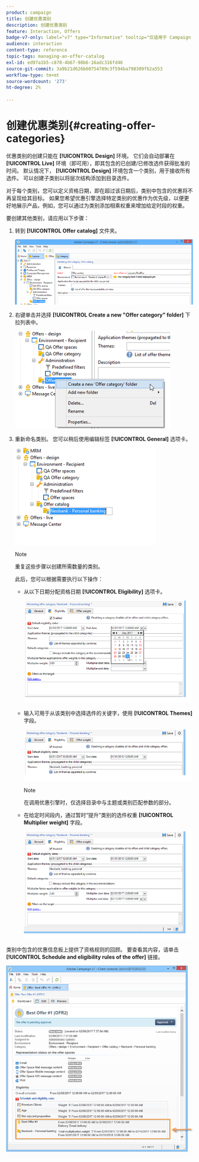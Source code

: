 ```yaml
---
product: campaign
title: 创建优惠类别
description: 创建优惠类别
feature: Interaction, Offers
badge-v7-only: label="v7" type="Informative" tooltip="仅适用于 Campaign Classic v7"
audience: interaction
content-type: reference
topic-tags: managing-an-offer-catalog
exl-id: ed97a1b5-c870-4b67-98b6-16adc316fd46
source-git-commit: 3a9b21d626b60754789c3f594ba798309f62a553
workflow-type: tm+mt
source-wordcount: '273'
ht-degree: 2%

---
```


# 创建优惠类别{#creating-offer-categories}



优惠类别的创建只能在 **[!UICONTROL Design]** 环境。 它们会自动部署在 **[!UICONTROL Live]** 环境（即可用），即其包含的已创建/已修改选件获得批准的时间。 默认情况下， **[!UICONTROL Design]** 环境包含一个类别，用于接收所有选件。 可以创建子类别以将层次结构添加到目录选件。

对于每个类别，您可以定义资格日期，即在超过该日期后，类别中包含的优惠将不再呈现给其目标。 如果您希望优惠引擎选择特定类别的优惠作为优先级，以便更好地展示产品，例如，您可以通过为类别添加相乘权重来增加给定时段的权重。

要创建其他类别，请应用以下步骤：

1. 转到 **[!UICONTROL Offer catalog]** 文件夹。

   ![](assets/offer_cat_create_001.png)

1. 右键单击并选择 **[!UICONTROL Create a new "Offer category" folder]** 下拉列表中。

   ![](assets/offer_cat_create_002.png)

1. 重新命名类别。 您可以稍后使用编辑标签 **[!UICONTROL General]** 选项卡。

   ![](assets/offer_cat_create_003.png)

   >[!NOTE]
   >
   >重复这些步骤以创建所需数量的类别。

   此后，您可以根据需要执行以下操作：

   * 从以下日期分配资格日期 **[!UICONTROL Eligibility]** 选项卡。

     ![](assets/offer_cat_create_004.png)

   * 输入可用于从该类别中选择选件的关键字，使用 **[!UICONTROL Themes]** 字段。

     ![](assets/offer_cat_create_005.png)

     >[!NOTE]
     >
     >在调用优惠引擎时，仅选择目录中与主题或类别匹配参数的部分。

   * 在给定时间段内，通过暂时“提升”类别的选件权重 **[!UICONTROL Multiplier weight]** 字段。

     ![](assets/offer_cat_create_006.png)

类别中包含的优惠信息板上提供了资格规则的回顾。 要查看其内容，请单击 **[!UICONTROL Schedule and eligibility rules of the offer]** 链接。

![](assets/offer_create_006.png)
